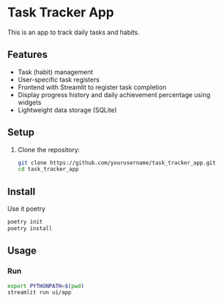 # Task Tracker App

This is an app to track daily tasks and habits.

## Features
- Task (habit) management
- User-specific task registers
- Frontend with Streamlit to register task completion
- Display progress history and daily achievement percentage using widgets
- Lightweight data storage (SQLite)

## Setup

1. Clone the repository:
   ```sh
   git clone https://github.com/yourusername/task_tracker_app.git
   cd task_tracker_app

## Install 

Use it poetry 

```sh
poetry init
poetry install
```

## Usage

### Run 

```sh
export PYTHONPATH=$(pwd)
streamlit run ui/app
```
